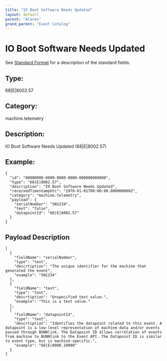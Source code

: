 ```yaml
---
title: "IO Boot Software Needs Updated"
layout: default
parent: "Alarms"
grand_parent: "Event Catalog"
---
```


# IO Boot Software Needs Updated

See [Standard Format](/event-subscriptions/event-format) for a description of the standard fields.

## Type:

68\|E\|8002.57

## Category:

machine.telemetry

## Description: 

IO Boot Software Needs Updated (68\|E\|8002.57)

## Example:

```
{
  "id": "00000000-0000-0000-0000-000000000000",
  "type": "68|E|8002.57",
  "description": "IO Boot Software Needs Updated",
  "receivedTimestampUtc": "1970-01-01T00:00:00.000000000Z",
  "category": "machine.telemetry",
  "payload": {
    "serialNumber": "SN1234",
    "text": "false",
    "datapointId": "68|E|8002.57"
  }
}
```

## Payload Description

```
[
  {
    "fieldName": "serialNumber",
    "type": "text",
    "descrtiption": "The unique identifier for the machine that generated the event",
    "example": "SN1234"
  },
  {
    "fieldName": "text",
    "type": "text",
    "descrtiption": "Unspecified text value.",
    "example": "This is a text value."
  },
  {
    "fieldName": "datapointId",
    "type": "text",
    "descrtiption": "Identifies the datapoint related to this event. A datapoint is a low-level representation of machine data and/or events passed through BUNNlink. The Datapoint ID allows correlation of events from machine to BUNNlink to the Event API. The Datapoint ID is similar to event type, but is machine-specific.",
    "example": "68|E|8000.10000"
  }
]
```

